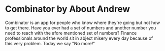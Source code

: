 Combinator by About Andrew
============
Combinator is an app for people who know where they're going but not how to get there.
Have you ever had a set of numbers and another number you need to reach with the afore mentioned set of numbers?
Finance professionals around the world sit in abject misery every day because of this very problem.
Today we say "No more!"